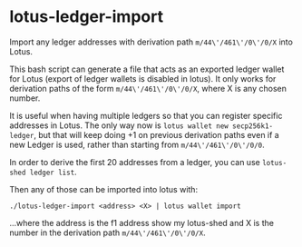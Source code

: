 # lotus-ledger-import

Import any ledger addresses with derivation path `m/44\'/461\'/0\'/0/X` into Lotus.

This bash script can generate a file that acts as an exported ledger wallet
for Lotus (export of ledger wallets is disabled in lotus). It only works for derivation
paths of the form `m/44\'/461\'/0\'/0/X`, where X is any chosen number.

It is useful when having multiple ledgers so that you can register specific addresses
in Lotus. The only way now is `lotus wallet
new secp256k1-ledger`, but that will keep doing +1 on previous derivation paths even if
a new Ledger is used, rather than starting from `m/44\'/461\'/0\'/0/0`.

In order to derive the first 20 addresses from a ledger, you can use
`lotus-shed ledger list`.

Then any of those can be imported into lotus with:

```
./lotus-ledger-import <address> <X> | lotus wallet import
```

...where the address is the f1 address show my lotus-shed and X is the number
in the derivation path `m/44\'/461\'/0\'/0/X`.
